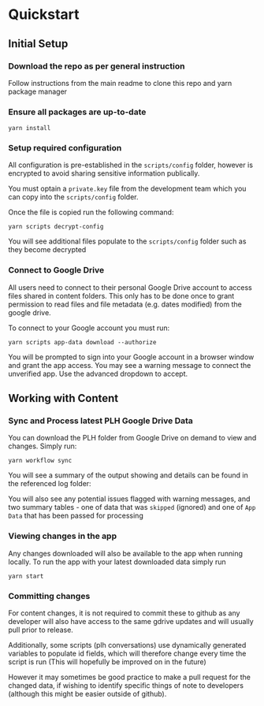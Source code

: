# Quickstart

## Initial Setup

### Download the repo as per general instruction

Follow instructions from the main readme to clone this repo and yarn package manager

### Ensure all packages are up-to-date

```
yarn install
```

### Setup required configuration

All configuration is pre-established in the `scripts/config` folder, however is encrypted to avoid sharing sensitive information publically.

You must optain a `private.key` file from the development team which you can copy into the `scripts/config` folder.

Once the file is copied run the following command:

```
yarn scripts decrypt-config
```

You will see additional files populate to the `scripts/config` folder such as they become decrypted

### Connect to Google Drive

All users need to connect to their personal Google Drive account to access files shared in content folders. This only has to be done once to grant permission to read files and file metadata (e.g. dates modified) from the google drive.

To connect to your Google account you must run:

```
yarn scripts app-data download --authorize
```

You will be prompted to sign into your Google account in a browser window and grant the app access. You may see a warning message to connect the unverified app. Use the advanced dropdown to accept.

## Working with Content

### Sync and Process latest PLH Google Drive Data

You can download the PLH folder from Google Drive on demand to view and changes. Simply run:

```
yarn workflow sync
```

You will see a summary of the output showing and details can be found in the referenced log folder:

You will also see any potential issues flagged with warning messages, and two summary tables - one of data that was `skipped` (ignored) and one of `App Data` that has been passed for processing

### Viewing changes in the app

Any changes downloaded will also be available to the app when running locally.
To run the app with your latest downloaded data simply run

```
yarn start
```

### Committing changes

For content changes, it is not required to commit these to github as any developer will also have access to the same gdrive updates and will usually pull prior to release. 

Additionally, some scripts (plh conversations) use dynamically generated variables to populate id fields, which will therefore change every time the script is run (This will hopefully be improved on in the future)


However it may sometimes be good practice to make a pull request for the changed data, if wishing to identify specific things of note to developers (although this might be easier outside of github).
